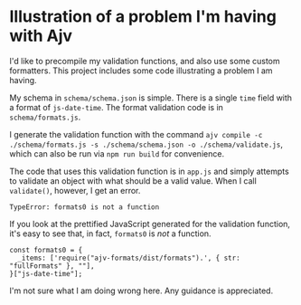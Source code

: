 # Illustration of a problem I'm having with Ajv

I'd like to precompile my validation functions, and also use some custom formatters. This project includes some code illustrating a problem I am having.

My schema in `schema/schema.json` is simple. There is a single `time` field with a format of `js-date-time`. The format validation code is in `schema/formats.js`.

I generate the validation function with the command `ajv compile -c ./schema/formats.js -s ./schema/schema.json -o ./schema/validate.js`, which can also be run via `npm run build` for convenience.

The code that uses this validation function is in `app.js` and simply attempts to validate an object with what should be a valid value. When I call `validate()`, however, I get an error.

```
TypeError: formats0 is not a function
```

If you look at the prettified JavaScript generated for the validation function, it's easy to see that, in fact, `formats0` is _not_ a function.

```
const formats0 = {
  _items: ['require("ajv-formats/dist/formats").', { str: "fullFormats" }, ""],
}["js-date-time"];
```

I'm not sure what I am doing wrong here. Any guidance is appreciated.

